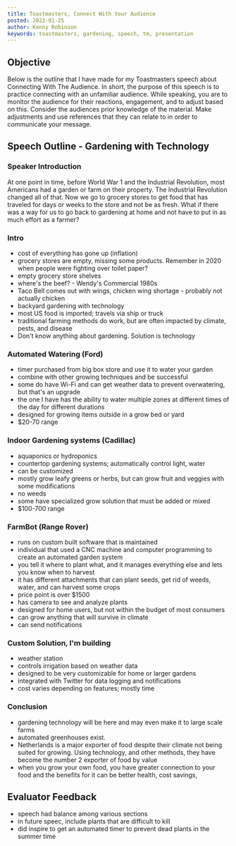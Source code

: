 ```yaml
---
title: Toastmasters, Connect With Your Audience
posted: 2022-01-25
author: Kenny Robinson
keywords: toastmasters, gardening, speech, tm, presentation
---
```


## Objective

Below is the outline that I have made for my Toastmasters speech about Connecting With The Audience. 
In short, the purpose of this speech is to practice connecting with an unfamiliar audience. While speaking, 
you are to monitor the audience for their reactions, engagement, and to adjust based on this.
Consider the audiences prior knowledge of the material. Make adjustments and use references that they can 
relate to in order to communicate your message.

## Speech Outline - Gardening with Technology

### Speaker Introduction

At one point in time, before World War 1 and the Industrial Revolution, most Americans had a garden or farm on their property. The Industrial Revolution changed all of that. Now we go to grocery stores to get food that has traveled for days or weeks to the store and not be as fresh. What if there was a way for us to go back to gardening at home and not have to put in as much effort as a farmer?

### Intro

* cost of everything has gone up (inflation) 
* grocery stores are empty, missing some products. Remember in 2020 when people were fighting over toilet paper?
* empty grocery store shelves
* where's the beef? - Wendy's Commercial 1980s
* Taco Bell comes out with wings, chicken wing shortage - probably not actually chicken
* backyard gardening with technology
* most US food is imported; travels via ship or truck
* traditional farming methods do work, but are often impacted by climate, pests, and disease
* Don't know anything about gardening. Solution is technology

### Automated Watering (Ford)

* timer purchased from big box store and use it to water your garden
* combine with other growing techniques and be successful
* some do have Wi-Fi and can get weather data to prevent overwatering, but that's an upgrade
* the one I have has the ability to water multiple zones at different times of the day for different durations
* designed for growing items outside in a grow bed or yard
* $20-70 range

### Indoor Gardening systems (Cadillac)

* aquaponics or hydroponics 
* countertop gardening systems; automatically control light, water
* can be customized 
* mostly grow leafy greens or herbs, but can grow fruit and veggies with some modifications
* no weeds
* some have specialized grow solution that must be added or mixed
* $100-700 range

### FarmBot (Range Rover)

* runs on custom built software that is maintained
* individual that used a CNC machine and computer programming to create an automated garden system
* you tell it where to plant what, and it manages everything else and lets you know when to harvest
* it has different attachments that can plant seeds, get rid of weeds, water, and can harvest some crops
* price point is over $1500
* has camera to see and analyze plants
* designed for home users, but not within the budget of most consumers
* can grow anything that will survive in climate
* can send notifications

### Custom Solution, I'm building

* weather station
* controls irrigation based on weather data
* designed to be very customizable for home or larger gardens
* integrated with Twitter for data logging and notifications
* cost varies depending on features; mostly time

### Conclusion

* gardening technology will be here and may even make it to large scale farms 
* automated greenhouses exist. 
* Netherlands is a major exporter of food despite their climate not being suited for growing. Using technology, and other methods, they
 have become the number 2 exporter of food by value 
* when you grow your own food, you have greater connection to your food and the benefits 
for it can be better health, cost savings,

## Evaluator Feedback

* speech had balance among various sections
* in future speec, include plants that are difficult to kill
* did inspire to get an automated timer to prevent dead plants in the summer time
